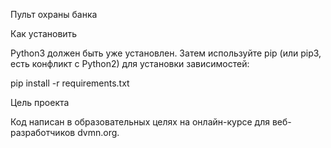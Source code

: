 Пульт охраны банка

Как установить

Python3 должен быть уже установлен. Затем используйте pip (или pip3, есть конфликт с Python2) для установки зависимостей:

pip install -r requirements.txt

Цель проекта

Код написан в образовательных целях на онлайн-курсе для веб-разработчиков dvmn.org.
